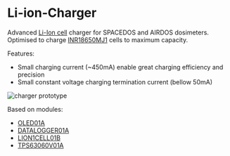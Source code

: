 # Li-ion-Charger
Advanced [Li-Ion cell](https://en.wikipedia.org/wiki/Lithium-ion_battery) charger for SPACEDOS and AIRDOS dosimeters. Optimised to charge [INR18650MJ1](https://eu.nkon.nl/sk/k/Specification%20INR18650MJ1%2022.08.2014.pdf) cells to maximum capacity. 

Features: 
  * Small charging current (~450mA) enable great charging efficiency and precision
  * Small constant voltage charging termination current (bellow 50mA)

![charger prototype](https://user-images.githubusercontent.com/5196729/202443498-a5fd76a8-bac9-4cd0-a8b3-40007d7429d6.jpg)

Based on modules:
* [OLED01A](https://github.com/mlab-modules/OLED01)
* [DATALOGGER01A](https://github.com/mlab-modules/DATALOGGER01)
* [LION1CELL01B](https://github.com/mlab-modules/LION1CELL01)
* [TPS63060V01A](https://github.com/mlab-modules/TPS63060V01)
